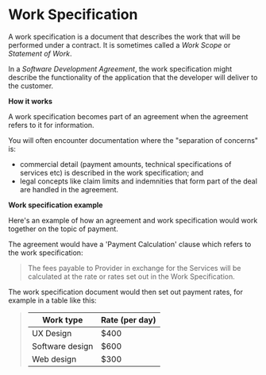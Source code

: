 # Work Specification

A work specification is a document that describes the work that will be performed under a contract. It is sometimes called a _Work Scope_ or _Statement of Work_.  

In a _Software Development Agreement_, the work specification might describe the functionality of the application that the developer will deliver to the customer.

**How it works**

A work specification becomes part of an agreement when the agreement refers to it for information.

You will often encounter documentation where the "separation of concerns" is:

- commercial detail (payment amounts, technical specifications of services etc) is described in the work specification; and
- legal concepts like claim limits and indemnities that form part of the deal are handled in the agreement.

**Work specification example**

Here's an example of how an agreement and work specification would work together on the topic of payment. 

The agreement would have a 'Payment Calculation' clause which refers to the work specification:

>The fees payable to Provider in exchange for the Services will be calculated at the rate or rates set out in the Work Specification.

The work specification document would then set out payment rates, for example in a table like this:

>|  Work type      |  Rate (per day) |
>|-----------------|-----------------|
>| UX Design       | $400            |
>| Software design | $600            |
>| Web design      | $300            |

